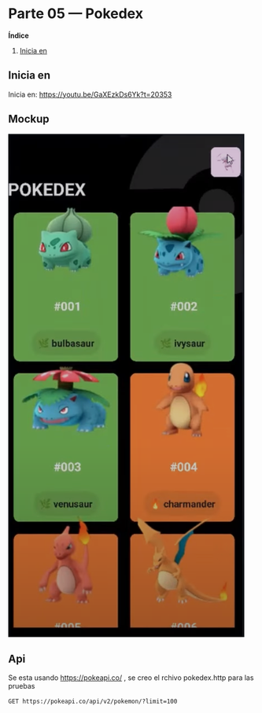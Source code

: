 # Parte 05 — Pokedex

**Índice**

<!-- Índice actualizado -->

1. [Inicia en](#inicia-en)

## Inicia en

Inicia en: https://youtu.be/GaXEzkDs6Yk?t=20353

## Mockup

![mockup pokedex](images/pokedex_mockup.png)

## Api

Se esta usando https://pokeapi.co/ , se creo el rchivo pokedex.http para las pruebas

```http
GET https://pokeapi.co/api/v2/pokemon/?limit=100
```
